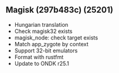 ## Magisk (297b483c) (25201)

- Hungarian translation
- Check magisk32 exists
- magisk_node: check target exists
- Match app_zygote by context
- Support 32-bit emulators
- Format with rustfmt
- Update to ONDK r25.1
